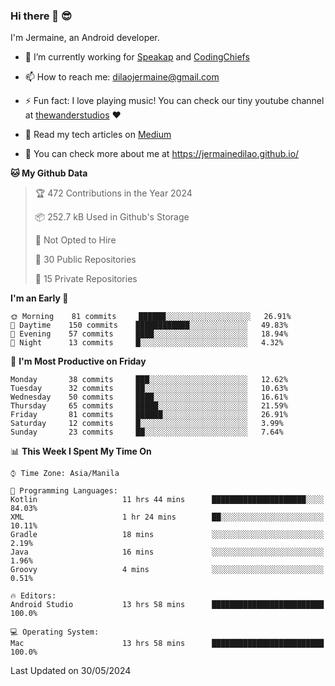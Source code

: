 ### Hi there 👋 😎
I'm Jermaine, an Android developer.

- 🔭 I’m currently working for [Speakap](https://www.speakap.com/) and [CodingChiefs](https://codingchiefs.com/en/)

- 📫 How to reach me: dilaojermaine@gmail.com

- ⚡ Fun fact: I love playing music! You can check our tiny youtube channel at [thewanderstudios](https://www.youtube.com/thewanderstudios) ♥️

- 📖 Read my tech articles on [Medium](https://jermainedilao.medium.com/)

- 👀 You can check more about me at https://jermainedilao.github.io/

<!--
**jermainedilao/jermainedilao** is a ✨ _special_ ✨ repository because its `README.md` (this file) appears on your GitHub profile.

Here are some ideas to get you started:

- 🔭 I’m currently working on ...
- 🌱 I’m currently learning ...
- 👯 I’m looking to collaborate on ...
- 🤔 I’m looking for help with ...
- 💬 Ask me about ...
- 📫 How to reach me: ...
- 😄 Pronouns: ...
- ⚡ Fun fact: ...
-->

<!--START_SECTION:waka-->
**🐱 My Github Data** 

> 🏆 472 Contributions in the Year 2024
 > 
> 📦 252.7 kB Used in Github's Storage 
 > 
> 🚫 Not Opted to Hire
 > 
> 📜 30 Public Repositories 
 > 
> 🔑 15 Private Repositories  
 > 
**I'm an Early 🐤** 

```text
🌞 Morning    81 commits     ██████░░░░░░░░░░░░░░░░░░░   26.91% 
🌆 Daytime    150 commits    ████████████░░░░░░░░░░░░░   49.83% 
🌃 Evening    57 commits     ████░░░░░░░░░░░░░░░░░░░░░   18.94% 
🌙 Night      13 commits     █░░░░░░░░░░░░░░░░░░░░░░░░   4.32%

```
📅 **I'm Most Productive on Friday** 

```text
Monday       38 commits     ███░░░░░░░░░░░░░░░░░░░░░░   12.62% 
Tuesday      32 commits     ██░░░░░░░░░░░░░░░░░░░░░░░   10.63% 
Wednesday    50 commits     ████░░░░░░░░░░░░░░░░░░░░░   16.61% 
Thursday     65 commits     █████░░░░░░░░░░░░░░░░░░░░   21.59% 
Friday       81 commits     ██████░░░░░░░░░░░░░░░░░░░   26.91% 
Saturday     12 commits     █░░░░░░░░░░░░░░░░░░░░░░░░   3.99% 
Sunday       23 commits     ██░░░░░░░░░░░░░░░░░░░░░░░   7.64%

```


📊 **This Week I Spent My Time On** 

```text
⌚︎ Time Zone: Asia/Manila

💬 Programming Languages: 
Kotlin                   11 hrs 44 mins      █████████████████████░░░░   84.03% 
XML                      1 hr 24 mins        ██░░░░░░░░░░░░░░░░░░░░░░░   10.11% 
Gradle                   18 mins             ░░░░░░░░░░░░░░░░░░░░░░░░░   2.19% 
Java                     16 mins             ░░░░░░░░░░░░░░░░░░░░░░░░░   1.96% 
Groovy                   4 mins              ░░░░░░░░░░░░░░░░░░░░░░░░░   0.51%

🔥 Editors: 
Android Studio           13 hrs 58 mins      █████████████████████████   100.0%

💻 Operating System: 
Mac                      13 hrs 58 mins      █████████████████████████   100.0%

```


 Last Updated on 30/05/2024
<!--END_SECTION:waka-->
